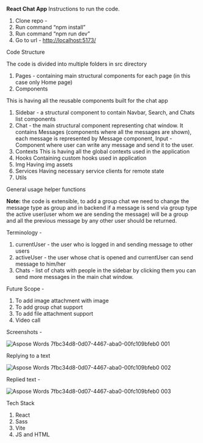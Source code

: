 **React Chat App** Instructions to run the code.

1. Clone repo -
1. Run command “npm install”
1. Run command “npm run dev”
1. Go to url - <http://localhost:5173/>

Code Structure

The code is divided into multiple folders in src directory

1. Pages - containing main structural components for each page (in this case only Home page)
1. Components

This is having all the reusable components built for the chat app

1. Sidebar - a structural component to contain Navbar, Search, and Chats list components
1. Chat - the main structural component representing chat window. It contains Messages (components where all the messages are shown), each message is represented by Message component, Input - Component where user can write any message and send it to the user.
3. Contexts This is having all the global contexts used in the application
3. Hooks Containing custom hooks used in application
3. Img Having img assets
3. Services Having necessary service clients for remote state
3. Utils

General usage helper functions

**Note:** the code is extensible, to add a group chat we need to change the message type as group and in backend if a message is send via group type the active user(user whom we are sending the message) will be a group and all the previous message by any other user should be returned.

Terminology -

1. currentUser - the user who is logged in and sending message to other users
1. activeUser - the user whose chat is opened and currentUser can send message to him/her
1. Chats - list of chats with people in the sidebar by clicking them you can send more messages in the main chat window.

Future Scope -

1. To add image attachment with image
1. To add group chat support
1. To add file attachment support
1. Video call

Screenshots -

![Aspose Words 7fbc34d8-0d07-4467-aba0-00fc109bfeb0 001](https://github.com/kavyansh/react-chat-app/assets/41780487/71141907-283f-4c00-8fb7-668470a46f18)

Replying to a text

![Aspose Words 7fbc34d8-0d07-4467-aba0-00fc109bfeb0 002](https://github.com/kavyansh/react-chat-app/assets/41780487/0b6305df-0710-4032-bfe0-f73a2ba761b8)


Replied text -

![Aspose Words 7fbc34d8-0d07-4467-aba0-00fc109bfeb0 003](https://github.com/kavyansh/react-chat-app/assets/41780487/e6d2b6d8-ef7d-4e67-a583-0f0fb7d1cb5c)

Tech Stack

1. React
1. Sass
1. Vite
1. JS and HTML
